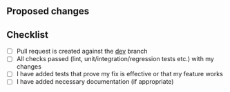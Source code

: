 ## Proposed changes

<!-- Describe the overall picture of your modifications to help maintainers understand the pull request. PRs are required to be associated to their related issue tickets or feature request. -->


## Checklist

<!-- Put an "x" in the boxes that apply. You can also fill these out after creating the PR. If you're unsure about any of them, don't hesitate to ask. We're here to help! This is simply a reminder of what we are going to look for before merging your code. -->

- [ ] Pull request is created against the [dev](https://github.com/doapply/gosecurity/tree/dev) branch
- [ ] All checks passed (lint, unit/integration/regression tests etc.) with my changes
- [ ] I have added tests that prove my fix is effective or that my feature works
- [ ] I have added necessary documentation (if appropriate)
